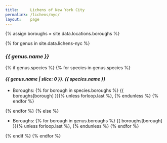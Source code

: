 ```yaml
---
title:     Lichens of New York City
permalink: /lichens/nyc/
layout:    page
---
```


{% assign boroughs = site.data.locations.boroughs %}

{% for genus in site.data.lichens-nyc %}
<h3><cite>{{ genus.name }}</cite></h3>
{% if genus.species %}
{% for species in genus.species %}
<h4><cite>{{ genus.name | slice: 0 }}. {{ species.name }}</cite></h4>
<ul>
  <li>
    Boroughs:
    {% for borough in species.boroughs %}
      {{ boroughs[borough] }}{% unless forloop.last %}, {% endunless %}
    {% endfor %}
  </li>
</ul>
{% endfor %}
{% else %}
<ul>
  <li>
    Boroughs:
    {% for borough in genus.boroughs %}
      {{ boroughs[borough] }}{% unless forloop.last %}, {% endunless %}
    {% endfor %}
  </li>
</ul>
{% endif %}
{% endfor %}
